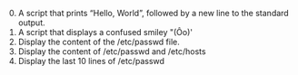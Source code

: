 0.  A script that prints “Hello, World”, followed by a new line to the standard output.
1. A  script that displays a confused smiley "(Ôo)'
2. Display the content of the /etc/passwd file.
3. Display the content of /etc/passwd and /etc/hosts
4. Display the last 10 lines of /etc/passwd
